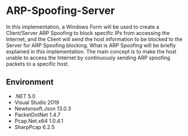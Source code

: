 # ARP-Spoofing-Server
In this implementation, a Windows Form will be used to create a Client/Server ARP Spoofing to block specific IPs from accessing the Internet, and the Client will send the host information to be blocked to the Server for ARP Spoofing blocking. What is ARP Spoofing will be briefly explained in this implementation. The main concept is to make the host unable to access the Internet by continuously sending ARP spoofing packets to a specific host.

## Environment
* .NET 5.0
* Visual Studio 2019
* Newtonsoft.Json 13.0.3
* PacketDotNet 1.4.7
* Pcap.Net.x64 1.0.4.1
* SharpPcap 6.2.5


